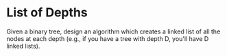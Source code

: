 # List of Depths
Given a binary tree, design an algorithm which creates a linked list of all the nodes at each depth (e.g., if you have a tree with depth D, you'll have D linked lists).
